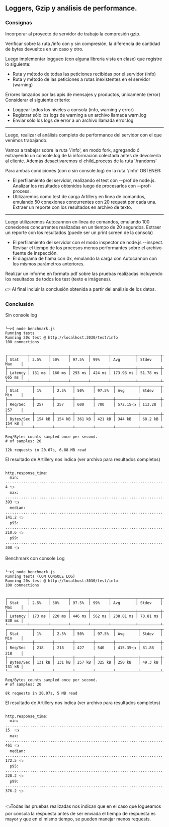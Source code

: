 
## Loggers, Gzip y análisis de performance.

### Consignas

Incorporar al proyecto de servidor de trabajo la compresión gzip.

Verificar sobre la ruta /info con y sin compresión, la diferencia de cantidad de bytes devueltos en un caso y otro.

Luego implementar loggueo (con alguna librería vista en clase) que registre lo siguiente:

   - Ruta y método de todas las peticiones recibidas por el servidor (info)
   - Ruta y método de las peticiones a rutas inexistentes en el servidor (warning)

Errores lanzados por las apis de mensajes y productos, únicamente (error)
Considerar el siguiente criterio:
  - Loggear todos los niveles a consola (info, warning y error)
  - Registrar sólo los logs de warning a un archivo llamada warn.log
  - Enviar sólo los logs de error a un archivo llamada error.log

----

Luego, realizar el análisis completo de performance del servidor con el que venimos trabajando.

Vamos a trabajar sobre la ruta '/info', en modo fork, agregando ó extrayendo un console.log de la información colectada antes de devolverla al cliente. Además desactivaremos el child_process de la ruta '/randoms'

Para ambas condiciones (con o sin console.log) en la ruta '/info' OBTENER:

  - El perfilamiento del servidor, realizando el test con --prof de node.js. Analizar los resultados obtenidos luego de procesarlos con --prof-process. 
  - Utilizaremos como test de carga Artillery en línea de comandos, emulando 50 conexiones concurrentes con 20 request por cada una. Extraer un reporte con los resultados en archivo de texto.

----

Luego utilizaremos Autocannon en línea de comandos, emulando 100 conexiones concurrentes realizadas en un tiempo de 20 segundos. Extraer un reporte con los resultados (puede ser un print screen de la consola)

  - El perfilamiento del servidor con el modo inspector de node.js --inspect. Revisar el tiempo de los procesos menos performantes sobre el archivo fuente de inspección.
  - El diagrama de flama con 0x, emulando la carga con Autocannon con los mismos parámetros anteriores.
  
Realizar un informe en formato pdf sobre las pruebas realizadas incluyendo los resultados de todos los test (texto e imágenes). 

👉 Al final incluir la conclusión obtenida a partir del análisis de los datos.

### Conclusión

Sin console log

```console

╰─>$ node benchmark.js
Running tests
Running 20s test @ http://localhost:3030/test/info
100 connections


┌─────────┬────────┬────────┬────────┬────────┬───────────┬──────────┬────────┐
│ Stat    │ 2.5%   │ 50%    │ 97.5%  │ 99%    │ Avg       │ Stdev    │ Max    │
├─────────┼────────┼────────┼────────┼────────┼───────────┼──────────┼────────┤
│ Latency │ 131 ms │ 160 ms │ 293 ms │ 424 ms │ 173.93 ms │ 51.78 ms │ 665 ms │
└─────────┴────────┴────────┴────────┴────────┴───────────┴──────────┴────────┘
┌───────────┬────────┬────────┬────────┬────────┬──────────┬─────────┬────────┐
│ Stat      │ 1%     │ 2.5%   │ 50%    │ 97.5%  │ Avg      │ Stdev   │ Min    │
├───────────┼────────┼────────┼────────┼────────┼──────────┼─────────┼────────┤
│ Req/Sec   │ 257    │ 257    │ 600    │ 700    │ 572.15👈 │ 113.28  │ 257    │
├───────────┼────────┼────────┼────────┼────────┼──────────┼─────────┼────────┤
│ Bytes/Sec │ 154 kB │ 154 kB │ 361 kB │ 421 kB │ 344 kB   │ 68.2 kB │ 154 kB │
└───────────┴────────┴────────┴────────┴────────┴──────────┴─────────┴────────┘

Req/Bytes counts sampled once per second.
# of samples: 20

12k requests in 20.07s, 6.88 MB read

```

El resultado de Artillery nos indica (ver archivo para resultados completos)

```console

http.response_time:
  min: ......................................................................... 4 👈
  max: ......................................................................... 393 👈
  median: ...................................................................... 141.2 👈 
  p95: ......................................................................... 210.6 👈
  p99: ......................................................................... 308 👈

```

Benchmark con console Log

```console

╰─>$ node benchmark.js
Running tests (CON CONSOLE LOG)
Running 20s test @ http://localhost:3030/test/info
100 connections


┌─────────┬────────┬────────┬────────┬────────┬───────────┬──────────┬────────┐
│ Stat    │ 2.5%   │ 50%    │ 97.5%  │ 99%    │ Avg       │ Stdev    │ Max    │
├─────────┼────────┼────────┼────────┼────────┼───────────┼──────────┼────────┤
│ Latency │ 173 ms │ 220 ms │ 446 ms │ 562 ms │ 238.81 ms │ 70.81 ms │ 830 ms │
└─────────┴────────┴────────┴────────┴────────┴───────────┴──────────┴────────┘
┌───────────┬────────┬────────┬────────┬────────┬──────────┬─────────┬────────┐
│ Stat      │ 1%     │ 2.5%   │ 50%    │ 97.5%  │ Avg      │ Stdev   │ Min    │
├───────────┼────────┼────────┼────────┼────────┼──────────┼─────────┼────────┤
│ Req/Sec   │ 218    │ 218    │ 427    │ 540    │ 415.35👈 │ 81.88   │ 218    │
├───────────┼────────┼────────┼────────┼────────┼──────────┼─────────┼────────┤
│ Bytes/Sec │ 131 kB │ 131 kB │ 257 kB │ 325 kB │ 250 kB   │ 49.3 kB │ 131 kB │
└───────────┴────────┴────────┴────────┴────────┴──────────┴─────────┴────────┘

Req/Bytes counts sampled once per second.
# of samples: 20

8k requests in 20.07s, 5 MB read

```

El resultado de Artillery nos indica (ver archivo para resultados completos)

```console

http.response_time:
  min: ......................................................................... 15  👈
  max: ......................................................................... 461 👈
  median: ...................................................................... 172.5 👈
  p95: ......................................................................... 228.2 👈 
  p99: ......................................................................... 376.2 👈
  
```

👈Todas las pruebas realizadas nos indican que en el caso que logueamos por consola la respuesta antes de ser enviada el tiempo de respuesta es mayor y que en el mismo tiempo, se pueden manejar menos requests. 


